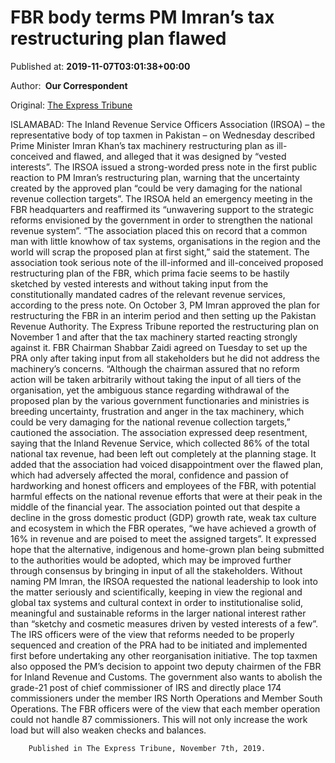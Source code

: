 
# FBR body terms PM Imran’s tax restructuring plan flawed

Published at: **2019-11-07T03:01:38+00:00**

Author: **​ Our Correspondent**

Original: [The Express Tribune](https://tribune.com.pk/story/2094988/2-fbr-body-terms-pm-imrans-tax-restructuring-plan-flawed/)

ISLAMABAD: The Inland Revenue Service Officers Association (IRSOA) – the representative body of top taxmen in Pakistan – on Wednesday described Prime Minister Imran Khan’s tax machinery restructuring plan as ill-conceived and flawed, and alleged that it was designed by “vested interests”.
The IRSOA issued a strong-worded press note in the first public reaction to PM Imran’s restructuring plan, warning that the uncertainty created by the approved plan “could be very damaging for the national revenue collection targets”.
The IRSOA held an emergency meeting in the FBR headquarters and reaffirmed its “unwavering support to the strategic reforms envisioned by the government in order to strengthen the national revenue system”. “The association placed this on record that a common man with little knowhow of tax systems, organisations in the region and the world will scrap the proposed plan at first sight,” said the statement.
The association took serious note of the ill-informed and ill-conceived proposed restructuring plan of the FBR, which prima facie seems to be hastily sketched by vested interests and without taking input from the constitutionally mandated cadres of the relevant revenue services, according to the press note.
On October 3, PM Imran approved the plan for restructuring the FBR in an interim period and then setting up the Pakistan Revenue Authority. The Express Tribune reported the restructuring plan on November 1 and after that the tax machinery started reacting strongly against it.
FBR Chairman Shabbar Zaidi agreed on Tuesday to set up the PRA only after taking input from all stakeholders but he did not address the machinery’s concerns.
“Although the chairman assured that no reform action will be taken arbitrarily without taking the input of all tiers of the organisation, yet the ambiguous stance regarding withdrawal of the proposed plan by the various government functionaries and ministries is breeding uncertainty, frustration and anger in the tax machinery, which could be very damaging for the national revenue collection targets,” cautioned the association.
The association expressed deep resentment, saying that the Inland Revenue Service, which collected 86% of the total national tax revenue, had been left out completely at the planning stage.
It added that the association had voiced disappointment over the flawed plan, which had adversely affected the moral, confidence and passion of hardworking and honest officers and employees of the FBR, with potential harmful effects on the national revenue efforts that were at their peak in the middle of the financial year.
The association pointed out that despite a decline in the gross domestic product (GDP) growth rate, weak tax culture and ecosystem in which the FBR operates, “we have achieved a growth of 16% in revenue and are poised to meet the assigned targets”.
It expressed hope that the alternative, indigenous and home-grown plan being submitted to the authorities would be adopted, which may be improved further through consensus by bringing in input of all the stakeholders.
Without naming PM Imran, the IRSOA requested the national leadership to look into the matter seriously and scientifically, keeping in view the regional and global tax systems and cultural context in order to institutionalise solid, meaningful and sustainable reforms in the larger national interest rather than “sketchy and cosmetic measures driven by vested interests of a few”.
The IRS officers were of the view that reforms needed to be properly sequenced and creation of the PRA had to be initiated and implemented first before undertaking any other reorganisation initiative.
The top taxmen also opposed the PM’s decision to appoint two deputy chairmen of the FBR for Inland Revenue and Customs. The government also wants to abolish the grade-21 post of chief commissioner of IRS and directly place 174 commissioners under the member IRS North Operations and Member South Operations. The FBR officers were of the view that each member operation could not handle 87 commissioners. This will not only increase the work load but will also weaken checks and balances.

        Published in The Express Tribune, November 7th, 2019.
      
